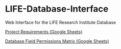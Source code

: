 # LIFE-Database-Interface
Web Interface for the LIFE Research Institute Database

[Project Requirements (Google Sheets)](https://docs.google.com/spreadsheets/d/1KmT4M-doZs1ohzNNYTuhN2aH2xd9WAtZvWTUa_-rqQk/edit?usp=sharing)

[Database Field Permissions Matrix (Google Sheets)](https://docs.google.com/spreadsheets/d/1_4CUXiLBTFnMyV3g5xWNv9hjbagdgG6-8wHDJMNrDMU/edit?usp=sharing)
